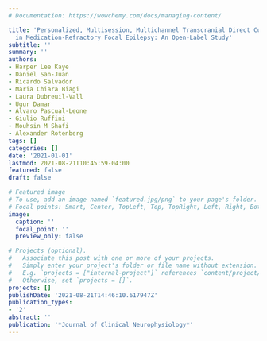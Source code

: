 ```yaml
---
# Documentation: https://wowchemy.com/docs/managing-content/

title: 'Personalized, Multisession, Multichannel Transcranial Direct Current Stimulation
  in Medication-Refractory Focal Epilepsy: An Open-Label Study'
subtitle: ''
summary: ''
authors:
- Harper Lee Kaye
- Daniel San-Juan
- Ricardo Salvador
- Maria Chiara Biagi
- Laura Dubreuil-Vall
- Ugur Damar
- Alvaro Pascual-Leone
- Giulio Ruffini
- Mouhsin M Shafi
- Alexander Rotenberg
tags: []
categories: []
date: '2021-01-01'
lastmod: 2021-08-21T10:45:59-04:00
featured: false
draft: false

# Featured image
# To use, add an image named `featured.jpg/png` to your page's folder.
# Focal points: Smart, Center, TopLeft, Top, TopRight, Left, Right, BottomLeft, Bottom, BottomRight.
image:
  caption: ''
  focal_point: ''
  preview_only: false

# Projects (optional).
#   Associate this post with one or more of your projects.
#   Simply enter your project's folder or file name without extension.
#   E.g. `projects = ["internal-project"]` references `content/project/deep-learning/index.md`.
#   Otherwise, set `projects = []`.
projects: []
publishDate: '2021-08-21T14:46:10.617947Z'
publication_types:
- '2'
abstract: ''
publication: '*Journal of Clinical Neurophysiology*'
---
```

